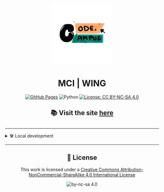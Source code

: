 <div align="center">
   <img src="docs/assets/logo.png" alt="WING Logo" style="width: 200px; height: auto;">
   <h1>MCI | WING</h1>

   [![GitHub Pages](https://img.shields.io/badge/github%20pages-121013?style=for-the-badge&logo=github&logoColor=white)](https://mciwing.github.io/)
   ![Python](https://img.shields.io/badge/Python-3.12-blue)
   [![License: CC BY-NC-SA 4.0](https://img.shields.io/badge/License-CC%20BY--NC--SA%204.0-lightgrey.svg)](https://creativecommons.org/licenses/by-nc-sa/4.0/)

   <h2>📚 Visit the site <a href="https://mciwing.github.io/">here</a><h2>
</div>

---

<details>
<summary>🛠️ Local development</summary>

The site is built with 
[Material for MkDocs](https://squidfunk.github.io/mkdocs-material/).

To serve the site locally, you need a couple of prerequisites 
(`python >= 3.11 < 3.13`,`pipx` and `poetry`)

> **Note**: This project currently supports Python 3.11 and 3.12 only. While older
versions may work, they haven't been tested. We plan to add Python 3.13 support
once `mkdocs` extends compatibility to that version.

---

## 1️⃣ Prerequisites

### `pipx`

`pipx` lets you install and run Python applications in isolated environments.
We'll use it to install a package manager (`poetry`) later on.

1. To set it up:

    ```bash
    python -m pip install --user pipx
    ```

2. After installation, you'll see a warning that `pipx` is not in your system
   PATH. Copy the path shown in the warning message (this path varies by user).

3. Navigate to the copied path.

    ```bash
    cd your_path_from_warning
    ```

4. Set `pipx` to your PATH environment variable.

    ```bash
    .\pipx.exe ensurepath
    ```

### `poetry`

The project uses the package manager `poetry`. In a new terminal window,
install `poetry` with:

```bash
pipx install poetry
```

---

## 2️⃣ Project setup

To install all project dependencies, clone this repository and within the
project directory, run:

```bash
poetry install
```

## 3️⃣ Serve the site locally (on Windows)

Lastly, build and serve the site locally with:

```bash
.\serve-local.bat
```

> The script disables the `git-committers` plugin for faster local builds.
> Visit `localhost:8000` in your browser to view the site. 🎉

---

## ✍️ Contributing content

If you properly set up the project, you can now start writing content.
While the site is served locally, any changes you make to the content will 
automatically trigger a reload of the site in your browser.

The sites content is housed in the `\docs` directory and is written in Markdown.
For formatting reference, check out the 
[Material for MkDocs documentation](https://squidfunk.github.io/mkdocs-material/reference/).

</details>

---

<div align="center">
    <h2>📄 License</h2>

   This work is licensed under a 
   <a href="http://creativecommons.org/licenses/by-nc-sa/4.0/">Creative Commons Attribution-NonCommercial-ShareAlike 4.0 International License</a>
   
   <img src="https://i.creativecommons.org/l/by-nc-sa/4.0/88x31.png" alt="by-nc-sa 4.0">
</div>


